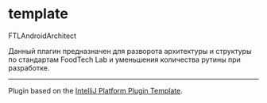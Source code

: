 # template
FTLAndroidArchitect

<!-- Plugin description -->
Данный плагин предназначен для разворота архитектуры и структуры по стандартам FoodTech Lab и уменьшения количества рутины при разработке.
<!-- Plugin description end -->

---
Plugin based on the [IntelliJ Platform Plugin Template][template].

[template]: https://github.com/JetBrains/intellij-platform-plugin-template
